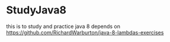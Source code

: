 # StudyJava8
this is to study and practice java 8
depends on https://github.com/RichardWarburton/java-8-lambdas-exercises
